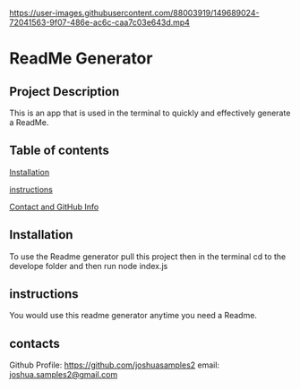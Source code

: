 

https://user-images.githubusercontent.com/88003919/149689024-72041563-9f07-486e-ac6c-caa7c03e643d.mp4

# ReadMe Generator 

   ## Project Description
   
  This is an app that is used in the terminal to quickly and effectively generate a ReadMe.
  
  ## Table of contents
  
  [Installation](#installation)
  
  [instructions](#instructions)
  
  [Contact and GitHub Info](#contacts)
  
## Installation

   To use the Readme generator pull this project then in the terminal cd to the develope folder and then run node index.js
  
## instructions 

   You would use this readme generator anytime you need a Readme.
 
  
## contacts 
Github Profile: https://github.com/joshuasamples2 
email: joshua.samples2@gmail.com



